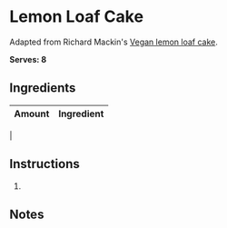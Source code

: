 # Lemon Loaf Cake

Adapted from Richard Mackin's [Vegan lemon loaf cake](https://www.olivemagazine.com/recipes/vegan/vegan-lemon-loaf-cake/).

**Serves: 8** 

## Ingredients

| Amount | Ingredient
| :----: | :---------
|


## Instructions

1.

## Notes
